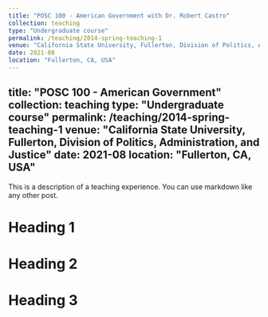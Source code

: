 ```yaml
---
title: "POSC 100 - American Government with Dr. Robert Castro"
collection: teaching
type: "Undergraduate course"
permalink: /teaching/2014-spring-teaching-1
venue: "California State University, Fullerton, Division of Politics, Administration, and Justice"
date: 2021-08
location: "Fullerton, CA, USA"
---
```

title: "POSC 100 - American Government"
collection: teaching
type: "Undergraduate course"
permalink: /teaching/2014-spring-teaching-1
venue: "California State University, Fullerton, Division of Politics, Administration, and Justice"
date: 2021-08
location: "Fullerton, CA, USA"
---
This is a description of a teaching experience. You can use markdown like any other post.

Heading 1
======

Heading 2
======

Heading 3
======

